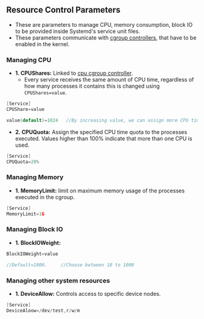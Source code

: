 ## Resource Control Parameters
- These are parameters to manage CPU, memory consumption, block IO to be provided inside Systemd's service unit files.
- These parameters communicate with [cgroup controllers](../CGroup_Controllers), that have to be enabled in the kernel. 

### Managing CPU
- **1. CPUShares:** Linked to [cpu cgroup controller](../CGroup_Controllers).
  - Every service receives the same amount of CPU time, regardless of how many processes it contains this is changed using `CPUShares=value`.
```c
[Service]
CPUShare=value

value(default)=1024   //By increasing value, we can assign more CPU time this unit.
```
- **2. CPUQuota:** Assign the specified CPU time quota to the processes executed. Values higher than 100% indicate that more than one CPU is used.
```c
[Service]
CPUQuota=20%
```

### Managing Memory
- **1. MemoryLimit:** limit on maximum memory usage of the processes executed in the cgroup.
```c
[Service]
MemoryLimit=1G
```

### Managing Block IO
- **1. BlockIOWeight:**
```c
BlockIOWeight=value

//Default=1000.     //Choose between 10 to 1000
```

### Managing other system resources
- **1. DeviceAllow:** Controls access to specific device nodes. 
```c
[Service]
DeviceAloow=/dev/test,r/w/m
```
